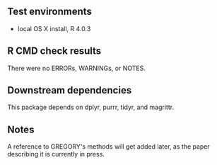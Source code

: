 ## Test environments
* local OS X install, R 4.0.3

## R CMD check results
There were no ERRORs, WARNINGs, or NOTES. 

## Downstream dependencies
This package depends on dplyr, purrr, tidyr, and magrittr.

## Notes
A reference to GREGORY's methods will get added later, as the paper describing it is currently in press.